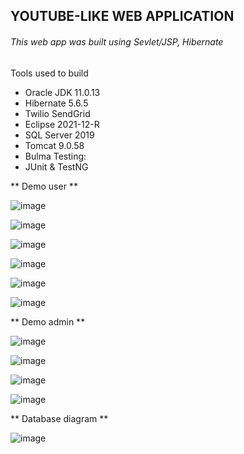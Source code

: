 ## YOUTUBE-LIKE WEB APPLICATION
###### This web app was built using Sevlet/JSP, Hibernate

Tools used to build
- Oracle JDK 11.0.13
- Hibernate 5.6.5
- Twilio SendGrid
- Eclipse 2021-12-R
- SQL Server 2019
- Tomcat 9.0.58
- Bulma
Testing:
- JUnit & TestNG

** Demo user **

![image](https://user-images.githubusercontent.com/52403567/159279597-256f7cf1-a89e-4892-ac52-1195b9aa1ea8.png)

![image](https://user-images.githubusercontent.com/52403567/159279647-2783919e-48ad-4c84-b519-666c773868c5.png)

![image](https://user-images.githubusercontent.com/52403567/159279673-3e58bcff-159f-4bd4-8842-16db1cd4d399.png)

![image](https://user-images.githubusercontent.com/52403567/159279707-4b726219-835a-4d5e-99e3-66c2793e6ec8.png)

![image](https://user-images.githubusercontent.com/52403567/159279782-866e96c1-74b6-4344-ad1e-3ea64df560bd.png)

![image](https://user-images.githubusercontent.com/52403567/159279853-968a9366-d892-4c54-bddf-0e29fc119442.png)

** Demo admin **

![image](https://user-images.githubusercontent.com/52403567/159280096-9c6ffdc8-ecc1-4e88-8c08-7e4a97bdf549.png)

![image](https://user-images.githubusercontent.com/52403567/159280151-e0899643-ade3-4143-a5b8-a608d6ea4be8.png)

![image](https://user-images.githubusercontent.com/52403567/159280212-b01ceb1b-5415-4fe3-9792-e7809fba41c8.png)

![image](https://user-images.githubusercontent.com/52403567/159280245-4a96c8ad-3b4d-4b26-8051-db08d0e44062.png)

** Database diagram **

![image](https://user-images.githubusercontent.com/52403567/159280588-ba09d06d-2a57-47d8-81d4-ba53bf096110.png)
